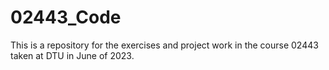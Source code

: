 # 02443_Code

This is a repository for the exercises and project work in the course 02443 taken at DTU in June of 2023.
 
